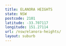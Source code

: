 ```yaml
---
title: ELANORA HEIGHTS
state: NSW
postcode: 2101
latitude: -33.707117
longitude: 151.27114
url: /nsw/elanora-heights/
layout: suburb
---
```

